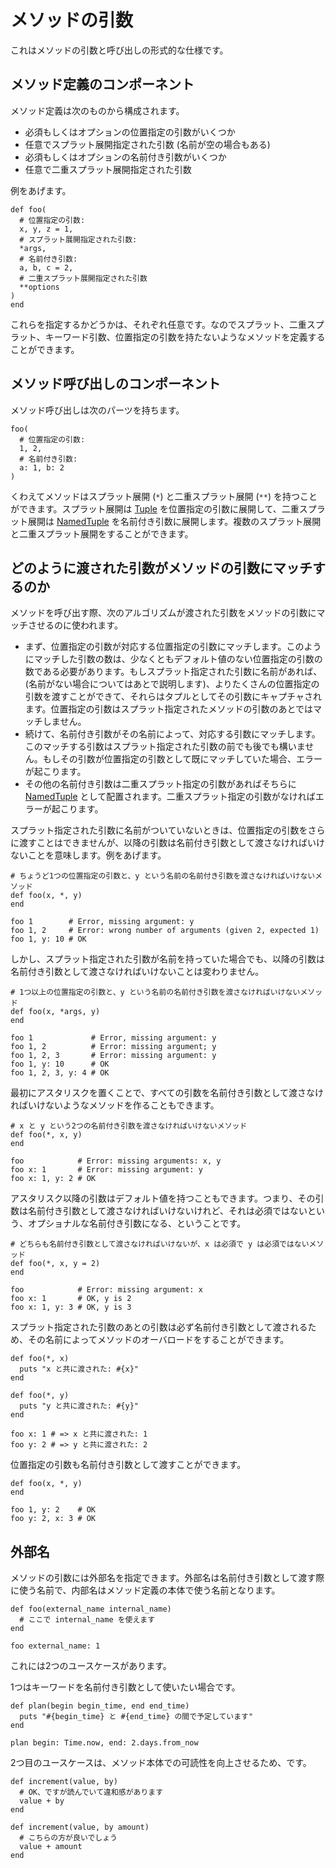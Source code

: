 # メソッドの引数

これはメソッドの引数と呼び出しの形式的な仕様です。

## メソッド定義のコンポーネント

メソッド定義は次のものから構成されます。

* 必須もしくはオプションの位置指定の引数がいくつか
* 任意でスプラット展開指定された引数 (名前が空の場合もある)
* 必須もしくはオプションの名前付き引数がいくつか
* 任意で二重スプラット展開指定された引数

例をあげます。

```crystal
def foo(
  # 位置指定の引数:
  x, y, z = 1,
  # スプラット展開指定された引数:
  *args,
  # 名前付き引数:
  a, b, c = 2,
  # 二重スプラット展開指定された引数
  **options
)
end
```

これらを指定するかどうかは、それぞれ任意です。なのでスプラット、二重スプラット、キーワード引数、位置指定の引数を持たないようなメソッドを定義することができます。

## メソッド呼び出しのコンポーネント

メソッド呼び出しは次のパーツを持ちます。

```crystal
foo(
  # 位置指定の引数:
  1, 2,
  # 名前付き引数:
  a: 1, b: 2
)
```

くわえてメソッドはスプラット展開 (`*`) と二重スプラット展開 (`**`) を持つことができます。スプラット展開は [Tuple](literals/tuple.html) を位置指定の引数に展開して、二重スプラット展開は [NamedTuple](literals/named_tuple.html) を名前付き引数に展開します。複数のスプラット展開と二重スプラット展開をすることができます。

## どのように渡された引数がメソッドの引数にマッチするのか

メソッドを呼び出す際、次のアルゴリズムが渡された引数をメソッドの引数にマッチさせるのに使われます。

* まず、位置指定の引数が対応する位置指定の引数にマッチします。このようにマッチした引数の数は、少なくともデフォルト値のない位置指定の引数の数である必要があります。もしスプラット指定された引数に名前があれば、(名前がない場合についてはあとで説明します)、よりたくさんの位置指定の引数を渡すことができて、それらはタプルとしてその引数にキャプチャされます。位置指定の引数はスプラット指定されたメソッドの引数のあとではマッチしません。
* 続けて、名前付き引数がその名前によって、対応する引数にマッチします。このマッチする引数はスプラット指定された引数の前でも後でも構いません。もしその引数が位置指定の引数として既にマッチしていた場合、エラーが起こります。
* その他の名前付き引数は二重スプラット指定の引数があればそちらに [NamedTuple](literals/named_tuple.html) として配置されます。二重スプラット指定の引数がなければエラーが起こります。

スプラット指定された引数に名前がついていないときは、位置指定の引数をさらに渡すことはできませんが、以降の引数は名前付き引数として渡さなければいけないことを意味します。例をあげます。

```crystal
# ちょうど1つの位置指定の引数と、y という名前の名前付き引数を渡さなければいけないメソッド
def foo(x, *, y)
end

foo 1        # Error, missing argument: y
foo 1, 2     # Error: wrong number of arguments (given 2, expected 1)
foo 1, y: 10 # OK
```

しかし、スプラット指定された引数が名前を持っていた場合でも、以降の引数は名前付き引数として渡さなければいけないことは変わりません。

```crystal
# 1つ以上の位置指定の引数と、y という名前の名前付き引数を渡さなければいけないメソッド
def foo(x, *args, y)
end

foo 1             # Error, missing argument: y
foo 1, 2          # Error: missing argument; y
foo 1, 2, 3       # Error: missing argument: y
foo 1, y: 10      # OK
foo 1, 2, 3, y: 4 # OK
```

最初にアスタリスクを置くことで、すべての引数を名前付き引数として渡さなければいけないようなメソッドを作ることもできます。

```crystal
# x と y という2つの名前付き引数を渡さなければいけないメソッド
def foo(*, x, y)
end

foo            # Error: missing arguments: x, y
foo x: 1       # Error: missing argument: y
foo x: 1, y: 2 # OK
```

アスタリスク以降の引数はデフォルト値を持つこともできます。つまり、その引数は名前付き引数として渡さなければいけないけれど、それは必須ではないという、オプショナルな名前付き引数になる、ということです。

```crystal
# どちらも名前付き引数として渡さなければいけないが、x は必須で y は必須ではないメソッド
def foo(*, x, y = 2)
end

foo            # Error: missing argument: x
foo x: 1       # OK, y is 2
foo x: 1, y: 3 # OK, y is 3
```

スプラット指定された引数のあとの引数は必ず名前付き引数として渡されるため、その名前によってメソッドのオーバロードをすることができます。

```crystal
def foo(*, x)
  puts "x と共に渡された: #{x}"
end

def foo(*, y)
  puts "y と共に渡された: #{y}"
end

foo x: 1 # => x と共に渡された: 1
foo y: 2 # => y と共に渡された: 2
```

位置指定の引数も名前付き引数として渡すことができます。

```crystal
def foo(x, *, y)
end

foo 1, y: 2    # OK
foo y: 2, x: 3 # OK
```

## 外部名

メソッドの引数には外部名を指定できます。外部名は名前付き引数として渡す際に使う名前で、内部名はメソッド定義の本体で使う名前となります。

```crystal
def foo(external_name internal_name)
  # ここで internal_name を使えます
end

foo external_name: 1
```

これには2つのユースケースがあります。

1つはキーワードを名前付き引数として使いたい場合です。

```crystal
def plan(begin begin_time, end end_time)
  puts "#{begin_time} と #{end_time} の間で予定しています"
end

plan begin: Time.now, end: 2.days.from_now
```

2つ目のユースケースは、メソッド本体での可読性を向上させるため、です。

```crystal
def increment(value, by)
  # OK、ですが読んでいて違和感があります
  value + by
end

def increment(value, by amount)
  # こちらの方が良いでしょう
  value + amount
end
```

